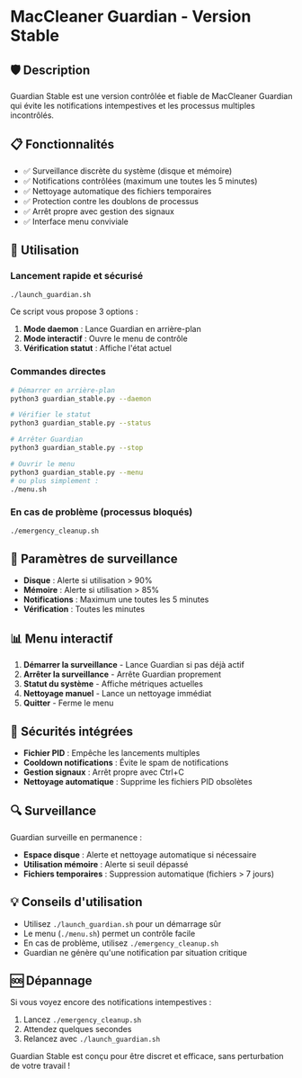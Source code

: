 # MacCleaner Guardian - Version Stable

## 🛡️ Description
Guardian Stable est une version contrôlée et fiable de MacCleaner Guardian qui évite les notifications intempestives et les processus multiples incontrôlés.

## 📋 Fonctionnalités
- ✅ Surveillance discrète du système (disque et mémoire)
- ✅ Notifications contrôlées (maximum une toutes les 5 minutes)
- ✅ Nettoyage automatique des fichiers temporaires
- ✅ Protection contre les doublons de processus
- ✅ Arrêt propre avec gestion des signaux
- ✅ Interface menu conviviale

## 🚀 Utilisation

### Lancement rapide et sécurisé
```bash
./launch_guardian.sh
```
Ce script vous propose 3 options :
1. **Mode daemon** : Lance Guardian en arrière-plan
2. **Mode interactif** : Ouvre le menu de contrôle
3. **Vérification statut** : Affiche l'état actuel

### Commandes directes
```bash
# Démarrer en arrière-plan
python3 guardian_stable.py --daemon

# Vérifier le statut
python3 guardian_stable.py --status

# Arrêter Guardian
python3 guardian_stable.py --stop

# Ouvrir le menu
python3 guardian_stable.py --menu
# ou plus simplement :
./menu.sh
```

### En cas de problème (processus bloqués)
```bash
./emergency_cleanup.sh
```

## 🔧 Paramètres de surveillance
- **Disque** : Alerte si utilisation > 90%
- **Mémoire** : Alerte si utilisation > 85%
- **Notifications** : Maximum une toutes les 5 minutes
- **Vérification** : Toutes les minutes

## 📊 Menu interactif
1. **Démarrer la surveillance** - Lance Guardian si pas déjà actif
2. **Arrêter la surveillance** - Arrête Guardian proprement
3. **Statut du système** - Affiche métriques actuelles
4. **Nettoyage manuel** - Lance un nettoyage immédiat
5. **Quitter** - Ferme le menu

## 🛑 Sécurités intégrées
- **Fichier PID** : Empêche les lancements multiples
- **Cooldown notifications** : Évite le spam de notifications
- **Gestion signaux** : Arrêt propre avec Ctrl+C
- **Nettoyage automatique** : Supprime les fichiers PID obsolètes

## 🔍 Surveillance
Guardian surveille en permanence :
- **Espace disque** : Alerte et nettoyage automatique si nécessaire
- **Utilisation mémoire** : Alerte si seuil dépassé
- **Fichiers temporaires** : Suppression automatique (fichiers > 7 jours)

## 💡 Conseils d'utilisation
- Utilisez `./launch_guardian.sh` pour un démarrage sûr
- Le menu (`./menu.sh`) permet un contrôle facile
- En cas de problème, utilisez `./emergency_cleanup.sh`
- Guardian ne génère qu'une notification par situation critique

## 🆘 Dépannage
Si vous voyez encore des notifications intempestives :
1. Lancez `./emergency_cleanup.sh`
2. Attendez quelques secondes
3. Relancez avec `./launch_guardian.sh`

Guardian Stable est conçu pour être discret et efficace, sans perturbation de votre travail !